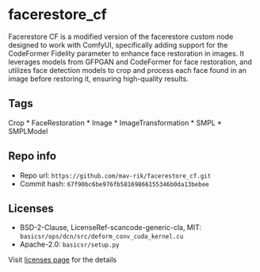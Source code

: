 # facerestore_cf
Facerestore CF is a modified version of the facerestore custom node designed to work with ComfyUI, specifically adding support for the CodeFormer Fidelity parameter to enhance face restoration in images. It leverages models from GFPGAN and CodeFormer for face restoration, and utilizes face detection models to crop and process each face found in an image before restoring it, ensuring high-quality results.

## Tags
Crop * FaceRestoration * Image * ImageTransformation * SMPL * SMPLModel

## Repo info
- Repo url: `https://github.com/mav-rik/facerestore_cf.git`
- Commit hash: `67f90bc6be976fb58169866155346b0da13bebee`

## Licenses
- BSD-2-Clause, LicenseRef-scancode-generic-cla, MIT: `basicsr/ops/dcn/src/deform_conv_cuda_kernel.cu`
- Apache-2.0: `basicsr/setup.py`

Visit [licenses page](licenses.md) for the details
